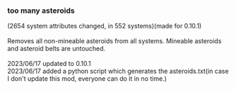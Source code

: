 ### too many asteroids <br>
(2654 system attributes changed, in 552 systems)(made for 0.10.1) <br>
<br>
Removes all non-mineable asteroids from all systems. Mineable asteroids and asteroid belts are untouched. <br>
<br>
2023/06/17 updated to 0.10.1<br>
2023/06/17 added a python script which generates the asteroids.txt(in case I don't update this mod, everyone can do it in no time.)<br>